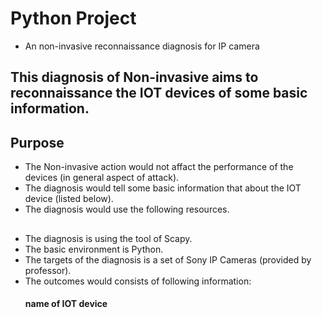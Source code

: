 # Python Project
- An non-invasive reconnaissance diagnosis for IP camera


## This diagnosis of Non-invasive aims to reconnaissance the IOT devices of some basic information.

## Purpose

- The Non-invasive action would not affact the performance of the devices (in general aspect of attack).
- The diagnosis would tell some basic information that about the IOT device (listed below).
- The diagnosis would use the following resources.

## 
- The diagnosis is using the tool of Scapy.
- The basic environment is Python.
- The targets of the diagnosis is a set of Sony IP Cameras (provided by professor).
- The outcomes would consists of following information:
  #### name of IOT device
